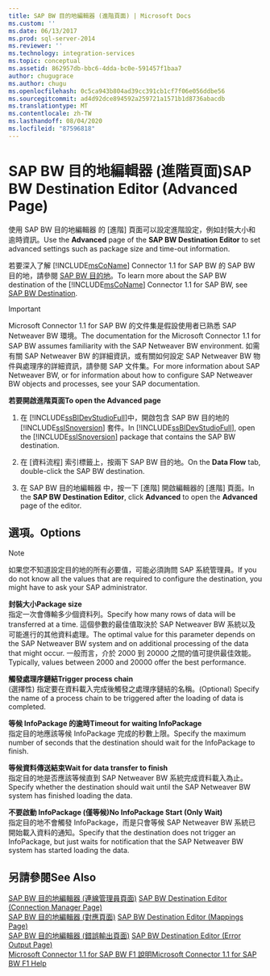 ```yaml
---
title: SAP BW 目的地編輯器 (進階頁面) | Microsoft Docs
ms.custom: ''
ms.date: 06/13/2017
ms.prod: sql-server-2014
ms.reviewer: ''
ms.technology: integration-services
ms.topic: conceptual
ms.assetid: 862957db-bbc6-4dda-bc0e-591457f1baa7
author: chugugrace
ms.author: chugu
ms.openlocfilehash: 0c5ca943b804ad39cc391cb1cf7f06e056ddbe56
ms.sourcegitcommit: ad4d92dce894592a259721a1571b1d8736abacdb
ms.translationtype: MT
ms.contentlocale: zh-TW
ms.lasthandoff: 08/04/2020
ms.locfileid: "87596818"
---
```

# <a name="sap-bw-destination-editor-advanced-page"></a><span data-ttu-id="da9f7-102">SAP BW 目的地編輯器 (進階頁面)</span><span class="sxs-lookup"><span data-stu-id="da9f7-102">SAP BW Destination Editor (Advanced Page)</span></span>
  <span data-ttu-id="da9f7-103">使用 SAP BW 目的地編輯器  的 [進階]  頁面可以設定進階設定，例如封裝大小和逾時資訊。</span><span class="sxs-lookup"><span data-stu-id="da9f7-103">Use the **Advanced** page of the **SAP BW Destination Editor** to set advanced settings such as package size and time-out information.</span></span>  
  
 <span data-ttu-id="da9f7-104">若要深入了解 [!INCLUDE[msCoName](../../includes/msconame-md.md)] Connector 1.1 for SAP BW 的 SAP BW 目的地，請參閱 [SAP BW 目的地](sap-bw-destination.md)。</span><span class="sxs-lookup"><span data-stu-id="da9f7-104">To learn more about the SAP BW destination of the [!INCLUDE[msCoName](../../includes/msconame-md.md)] Connector 1.1 for SAP BW, see [SAP BW Destination](sap-bw-destination.md).</span></span>  
  
> [!IMPORTANT]  
>  <span data-ttu-id="da9f7-105">Microsoft Connector 1.1 for SAP BW 的文件集是假設使用者已熟悉 SAP Netweaver BW 環境。</span><span class="sxs-lookup"><span data-stu-id="da9f7-105">The documentation for the Microsoft Connector 1.1 for SAP BW assumes familiarity with the SAP Netweaver BW environment.</span></span> <span data-ttu-id="da9f7-106">如需有關 SAP Netweaver BW 的詳細資訊，或有關如何設定 SAP Netweaver BW 物件與處理序的詳細資訊，請參閱 SAP 文件集。</span><span class="sxs-lookup"><span data-stu-id="da9f7-106">For more information about SAP Netweaver BW, or for information about how to configure SAP Netweaver BW objects and processes, see your SAP documentation.</span></span>  
  
 <span data-ttu-id="da9f7-107">**若要開啟進階頁面**</span><span class="sxs-lookup"><span data-stu-id="da9f7-107">**To open the Advanced page**</span></span>  
  
1.  <span data-ttu-id="da9f7-108">在 [!INCLUDE[ssBIDevStudioFull](../../includes/ssbidevstudiofull-md.md)]中，開啟包含 SAP BW 目的地的 [!INCLUDE[ssISnoversion](../../includes/ssisnoversion-md.md)] 套件。</span><span class="sxs-lookup"><span data-stu-id="da9f7-108">In [!INCLUDE[ssBIDevStudioFull](../../includes/ssbidevstudiofull-md.md)], open the [!INCLUDE[ssISnoversion](../../includes/ssisnoversion-md.md)] package that contains the SAP BW destination.</span></span>  
  
2.  <span data-ttu-id="da9f7-109">在 [資料流程]  索引標籤上，按兩下 SAP BW 目的地。</span><span class="sxs-lookup"><span data-stu-id="da9f7-109">On the **Data Flow** tab, double-click the SAP BW destination.</span></span>  
  
3.  <span data-ttu-id="da9f7-110">在 SAP BW 目的地編輯器  中，按一下 [進階]  開啟編輯器的 [進階]  頁面。</span><span class="sxs-lookup"><span data-stu-id="da9f7-110">In the **SAP BW Destination Editor**, click **Advanced** to open the **Advanced** page of the editor.</span></span>  
  
## <a name="options"></a><span data-ttu-id="da9f7-111">選項。</span><span class="sxs-lookup"><span data-stu-id="da9f7-111">Options</span></span>  
  
> [!NOTE]  
>  <span data-ttu-id="da9f7-112">如果您不知道設定目的地的所有必要值，可能必須詢問 SAP 系統管理員。</span><span class="sxs-lookup"><span data-stu-id="da9f7-112">If you do not know all the values that are required to configure the destination, you might have to ask your SAP administrator.</span></span>  
  
 <span data-ttu-id="da9f7-113">**封裝大小**</span><span class="sxs-lookup"><span data-stu-id="da9f7-113">**Package size**</span></span>  
 <span data-ttu-id="da9f7-114">指定一次會傳輸多少個資料列。</span><span class="sxs-lookup"><span data-stu-id="da9f7-114">Specify how many rows of data will be transferred at a time.</span></span> <span data-ttu-id="da9f7-115">這個參數的最佳值取決於 SAP Netweaver BW 系統以及可能進行的其他資料處理。</span><span class="sxs-lookup"><span data-stu-id="da9f7-115">The optimal value for this parameter depends on the SAP Netweaver BW system and on additional processing of the data that might occur.</span></span> <span data-ttu-id="da9f7-116">一般而言，介於 2000 到 20000 之間的值可提供最佳效能。</span><span class="sxs-lookup"><span data-stu-id="da9f7-116">Typically, values between 2000 and 20000 offer the best performance.</span></span>  
  
 <span data-ttu-id="da9f7-117">**觸發處理序鏈結**</span><span class="sxs-lookup"><span data-stu-id="da9f7-117">**Trigger process chain**</span></span>  
 <span data-ttu-id="da9f7-118">(選擇性) 指定要在資料載入完成後觸發之處理序鏈結的名稱。</span><span class="sxs-lookup"><span data-stu-id="da9f7-118">(Optional) Specify the name of a process chain to be triggered after the loading of data is completed.</span></span>  
  
 <span data-ttu-id="da9f7-119">**等候 InfoPackage 的逾時**</span><span class="sxs-lookup"><span data-stu-id="da9f7-119">**Timeout for waiting InfoPackage**</span></span>  
 <span data-ttu-id="da9f7-120">指定目的地應該等候 InfoPackage 完成的秒數上限。</span><span class="sxs-lookup"><span data-stu-id="da9f7-120">Specify the maximum number of seconds that the destination should wait for the InfoPackage to finish.</span></span>  
  
 <span data-ttu-id="da9f7-121">**等候資料傳送結束**</span><span class="sxs-lookup"><span data-stu-id="da9f7-121">**Wait for data transfer to finish**</span></span>  
 <span data-ttu-id="da9f7-122">指定目的地是否應該等候直到 SAP Netweaver BW 系統完成資料載入為止。</span><span class="sxs-lookup"><span data-stu-id="da9f7-122">Specify whether the destination should wait until the SAP Netweaver BW system has finished loading the data.</span></span>  
  
 <span data-ttu-id="da9f7-123">**不要啟動 InfoPackage (僅等候)**</span><span class="sxs-lookup"><span data-stu-id="da9f7-123">**No InfoPackage Start (Only Wait)**</span></span>  
 <span data-ttu-id="da9f7-124">指定目的地不會觸發 InfoPackage，而是只會等候 SAP Netweaver BW 系統已開始載入資料的通知。</span><span class="sxs-lookup"><span data-stu-id="da9f7-124">Specify that the destination does not trigger an InfoPackage, but just waits for notification that the SAP Netweaver BW system has started loading the data.</span></span>  
  
## <a name="see-also"></a><span data-ttu-id="da9f7-125">另請參閱</span><span class="sxs-lookup"><span data-stu-id="da9f7-125">See Also</span></span>  
 <span data-ttu-id="da9f7-126">[SAP BW 目的地編輯器 &#40;連線管理員頁面&#41;](sap-bw-destination-editor-connection-manager-page.md) </span><span class="sxs-lookup"><span data-stu-id="da9f7-126">[SAP BW Destination Editor &#40;Connection Manager Page&#41;](sap-bw-destination-editor-connection-manager-page.md) </span></span>  
 <span data-ttu-id="da9f7-127">[SAP BW 目的地編輯器 &#40;對應頁面&#41;](sap-bw-destination-editor-mappings-page.md) </span><span class="sxs-lookup"><span data-stu-id="da9f7-127">[SAP BW Destination Editor &#40;Mappings Page&#41;](sap-bw-destination-editor-mappings-page.md) </span></span>  
 <span data-ttu-id="da9f7-128">[SAP BW 目的地編輯器 &#40;錯誤輸出頁面&#41;](sap-bw-destination-editor-error-output-page.md) </span><span class="sxs-lookup"><span data-stu-id="da9f7-128">[SAP BW Destination Editor &#40;Error Output Page&#41;](sap-bw-destination-editor-error-output-page.md) </span></span>  
 [<span data-ttu-id="da9f7-129">Microsoft Connector 1.1 for SAP BW F1 說明</span><span class="sxs-lookup"><span data-stu-id="da9f7-129">Microsoft Connector 1.1 for SAP BW F1 Help</span></span>](../microsoft-connector-for-sap-bw-f1-help.md)  
  
  
